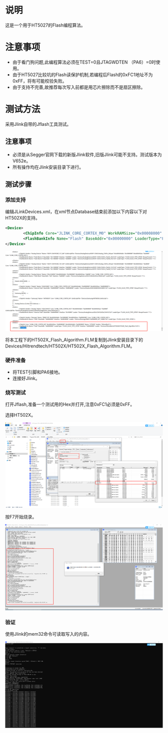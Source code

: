# 说明

这是一个用于HT5027的Flash编程算法。

# 注意事项

- 由于看门狗问题,此编程算法必须在TEST=0且JTAGWDTEN （PA6）=0时使用。
- 由于HT5027比较坑的Flash读保护机制,若编程后Flash的0xFC1地址不为0xFF，将有可能校验失败。
- 由于支持不完善,故推荐每次写入前都是用芯片擦除而不是扇区擦除。

# 测试方法

采用Jlink自带的Jflash工具测试。

## 注意事项

- 必须是从Segger官网下载的新版Jlink软件,旧版Jlink可能不支持。测试版本为V652e。
- 所有操作均在Jlink安装目录下进行。

## 测试步骤

### 添加支持

编辑JLinkDevices.xml，在xml节点Database结束前添加以下内容以下对HT502X的支持。

```xml
<Device>
		<ChipInfo Core="JLINK_CORE_CORTEX_M0" WorkRAMSize="0x00008000" WorkRAMAddr="0x20000000" Name="HT502X" Vendor="hitrendtech"/>
		<FlashBankInfo Name="Flash" BaseAddr="0x00000000" LoaderType="FLASH_ALGO_TYPE_OPEN" MaxSize="0x00040000" Loader="Devices/Hitrendtech/HT502X/HT502X_Flash_Algorithm.FLM"/>
</Device>
```

![JlinkDevicesxml](doc/JlinkDevicesxml.png)

将本工程下的HT502X_Flash_Algorithm.FLM复制到Jlink安装目录下的Devices/Hitrendtech/HT502X/HT502X_Flash_Algorithm.FLM。

### 硬件准备

- 将TEST引脚和PA6接地。
- 连接好Jlink。

### 烧写测试

打开Jflash,准备一个测试用的Hex并打开,注意0xFC1必须是0xFF。

选择HT502X。

![JFlash](doc/JFlash-01.png)

按F7开始烧录。

![jlfash](doc/JFlash-02.png)

### 验证

使用Jlink的mem32命令可读取写入的内容。

![jlink](doc/Jlink-01.png)
